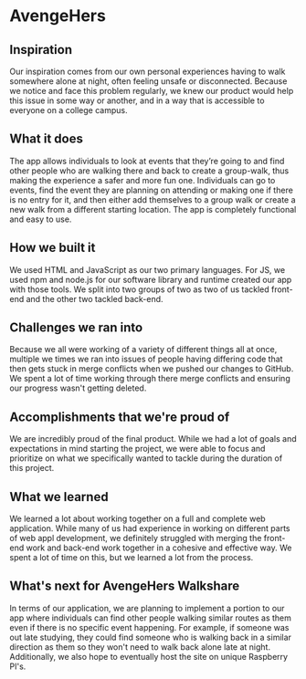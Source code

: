 # AvengeHers

## Inspiration
Our inspiration comes from our own personal experiences having to walk somewhere alone at night, often feeling unsafe or disconnected. Because we notice and face this problem regularly, we knew our product would help this issue in some way or another, and in a way that is accessible to everyone on a college campus.

## What it does
The app allows individuals to look at events that they’re going to and find other people who are walking there and back to create a group-walk, thus making the experience a safer and more fun one. Individuals can go to events, find the event they are planning on attending or making one if there is no entry for it, and then either add themselves to a group walk or create a new walk from a different starting location. The app is completely functional and easy to use.

## How we built it
We used HTML and JavaScript as our two primary languages. For JS, we used npm and node.js for our software library and runtime created our app with those tools. We split into two groups of two as two of us tackled front-end and the other two tackled back-end.

## Challenges we ran into
Because we all were working of a variety of different things all at once, multiple we times we ran into issues of people having differing code that then gets stuck in merge conflicts when we pushed our changes to GitHub. We spent a lot of time working through there merge conflicts and ensuring our progress wasn't getting deleted.

## Accomplishments that we're proud of
We are incredibly proud of the final product. While we had a lot of goals and expectations in mind starting the project, we were able to focus and prioritize on what we specifically wanted to tackle during the duration of this project.

## What we learned
We learned a lot about working together on a full and complete web application. While many of us had experience in working on different parts of web appl development, we definitely struggled with merging the front-end work and back-end work together in a cohesive and effective way. We spent a lot of time on this, but we learned a lot from the process.

## What's next for AvengeHers Walkshare
In terms of our application, we are planning to implement a portion to our app where individuals can find other people walking similar routes as them even if there is no specific event happening. For example, if someone was out late studying, they could find someone who is walking back in a similar direction as them so they won't need to walk back alone late at night. Additionally, we also hope to eventually host the site on unique Raspberry PI's.
